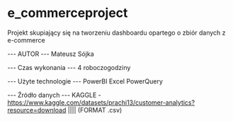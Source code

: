 # e_commerceproject
Projekt skupiający się na tworzeniu dashboardu opartego o zbiór danych z e-commerce

--- AUTOR ---
Mateusz Sójka

--- Czas wykonania --- 
4 roboczogodziny 

--- Użyte technologie ---
PowerBI
Excel
PowerQuery

--- Źródło danych ---
KAGGLE - https://www.kaggle.com/datasets/prachi13/customer-analytics?resource=download |||| (FORMAT .csv)


